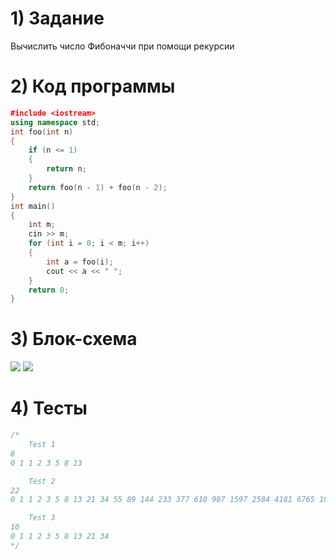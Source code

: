 # 1) Задание
Вычислить число Фибоначчи при помощи рекурсии
# 2) Код программы
```cpp
﻿#include <iostream>
using namespace std;
int foo(int n)
{
	if (n <= 1)
	{
		return n;
	}
	return foo(n - 1) + foo(n - 2);
}
int main()
{
	int m;
	cin >> m;
	for (int i = 0; i < m; i++)
	{
		int a = foo(i);
		cout << a << " ";
	}
	return 0;
}
```
# 3) Блок-схема
<image src ="Fibonacci_main.png">
<image src ="Fibonacci_foo.png">
  
# 4) Тесты
```cpp
/*
    Test 1
8
0 1 1 2 3 5 8 13 

    Test 2
22
0 1 1 2 3 5 8 13 21 34 55 89 144 233 377 610 987 1597 2584 4181 6765 10946 

    Test 3
10
0 1 1 2 3 5 8 13 21 34 
*/
```
